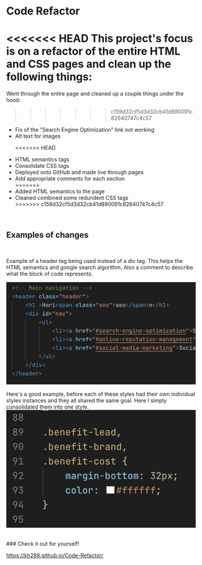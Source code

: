 # Code Refactor

<<<<<<< HEAD
This project's focus is on a refactor of the entire HTML and CSS pages and clean up the following things:
=======
Went through the entire page and cleaned up a couple things under the hood:
>>>>>>> c159d32cf5d3d32cb41d890091c82640747c4c57

<ul>
<li>Fix of the "Search Engine Optimization" link not working</li>

<li>Alt text for images</li>

<<<<<<< HEAD
<li>HTML semantics tags</li>

<li>Consolidate CSS tags</li>

<li>Deployed onto GitHub and made live through pages</li>

<li>Add appropriate comments for each section</li>
=======
<li>Added HTML semantics to the page</li>

<li>Cleaned combined some redundent CSS tags</li>
>>>>>>> c159d32cf5d3d32cb41d890091c82640747c4c57
</ul>
<br/>

## Examples of changes
<br/>

Example of a header tag being used instead of a div tag. This helps the HTML semantics and google search algorithm.
Also a comment to describe what the block of code represents.

![](assets/screenshots/header-tag.png)

Here's a good example, before each of these styles had their own individual styles instances and they all shared the same goal. Here I simply consolidated them into one style.
![](assets/screenshots/css-consolidation.png)

<br/>
### Check it out for yourself!

https://kh288.github.io/Code-Refactor/